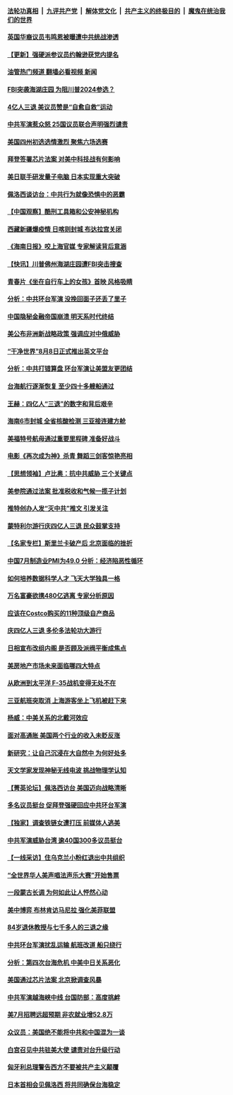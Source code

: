 ####  [法轮功真相](../../../../basic/blob/master/README.md?t=08101601) &nbsp;|&nbsp; [九评共产党](../../../../9ping.md/blob/master/README.md?t=08101601) &nbsp;|&nbsp; [解体党文化](../../../../jtdwh.md/blob/master/README.md?t=08101601)  &nbsp;|&nbsp; [共产主义的终极目的](../../../../gczydzjmd.md/blob/master/README.md?t=08101601) &nbsp;|&nbsp; [魔鬼在统治我们的世界](../../../../mgztzwmdsj.md/blob/master/README.md?t=08101601) 

#### [英国华裔议员韦鸣恩被曝遭中共统战渗透](../pages/nf4514/n13799344.md?t=08101601) 

#### [【更新】强硬派参议员约翰逊获党内提名](../pages/nf4514/n13799017.md?t=08101601) 

#### [油管热门频道 翻墙必看视频 新闻](http://45.76.130.85:81/youtube.html?08101601)

#### [FBI突袭海湖庄园 为阻川普2024参选？](../pages/nf4514/n13798986.md?t=08101601) 

#### [4亿人三退 美议员赞是“自愈自救”运动](../pages/nf4514/n13798881.md?t=08101601) 

#### [中共军演惹众怒 25国议员联合声明强烈谴责](../pages/nf4514/n13799034.md?t=08101601) 

#### [美国四州初选选情激烈 聚焦六场选赛](../pages/nf4514/n13798933.md?t=08101601) 

#### [拜登签署芯片法案 对美中科技战有何影响](../pages/nf4514/n13798973.md?t=08101601) 

#### [美日联手研发量子电脑 日本实现重大突破](../pages/nf4514/n13798979.md?t=08101601) 

#### [佩洛西谈访台：中共行为就像恐惧中的恶霸](../pages/nf4514/n13798920.md?t=08101601) 

#### [【中国观察】酷刑工具箱和公安神秘机构](../pages/nf4514/n13798499.md?t=08101601) 

#### [西藏新疆爆疫情 日喀则封城 布达拉宫关闭](../pages/nf4514/n13798637.md?t=08101601) 

#### [《海南日报》咬上海官媒 专家解读背后意涵](../pages/nf4514/n13798639.md?t=08101601) 

#### [【快讯】川普佛州海湖庄园遭FBI突击搜查](../pages/nf4514/n13798436.md?t=08101601) 

#### [青春片《坐在自行车上的女孩》首映 风格吸睛](../pages/nf4514/n13798524.md?t=08101601) 

#### [分析：中共环台军演 没挽回面子还丢了里子](../pages/nf4514/n13798433.md?t=08101601) 

#### [中国隐秘金融帝国崩溃 明天系时代终结](../pages/nf4514/n13798440.md?t=08101601) 

#### [美公布非洲新战略政策 强调应对中俄威胁](../pages/nf4514/n13798330.md?t=08101601) 

#### [“干净世界”8月8日正式推出英文平台](../pages/nf4514/n13798327.md?t=08101601) 

#### [分析：中共打错算盘 环台军演让美盟友更团结](../pages/nf4514/n13797669.md?t=08101601) 

#### [台海航行逐渐恢复 至少四十多艘船通过](../pages/nf4514/n13798173.md?t=08101601) 

#### [王赫：四亿人“三退”的数字和背后艰辛](../pages/nf4514/n13797747.md?t=08101601) 

#### [海南6市封城 全省核酸检测 三亚接连建方舱](../pages/nf4514/n13797722.md?t=08101601) 

#### [美福特号航母通过重要里程碑 准备好战斗](../pages/nf4514/n13797781.md?t=08101601) 

#### [电影《再次成为神》杀青 舞蹈三剑客惊艳亮相](../pages/nf4514/n13797720.md?t=08101601) 

#### [【思想领袖】卢比奥：抗中共威胁 三个关键点](../pages/nf4514/n13782442.md?t=08101601) 

#### [美参院通过法案 批准税收和气候一揽子计划](../pages/nf4514/n13797644.md?t=08101601) 

#### [推特创办人发“灭中共”推文 引发关注](../pages/nf4514/n13797542.md?t=08101601) 

#### [蒙特利尔游行庆四亿人三退 民众鼓掌支持](../pages/nf4514/n13797867.md?t=08101601) 

#### [【名家专栏】斯里兰卡破产后 北京面临的挫折](../pages/nf4514/n13797378.md?t=08101601) 

#### [中国7月制造业PMI为49.0 分析：经济陷恶性循环](../pages/nf4514/n13797619.md?t=08101601) 

#### [如何培养数据科学人才 飞天大学独具一格](../pages/nf4514/n13797621.md?t=08101601) 

#### [万名富豪欲携480亿逃离 专家分析原因](../pages/nf4514/n13797173.md?t=08101601) 

#### [应该在Costco购买的11种顶级自产商品](../pages/nf4514/n13796810.md?t=08101601) 

#### [庆四亿人三退 多伦多法轮功大游行](../pages/nf4514/n13797255.md?t=08101601) 

#### [日相宣布改组内阁 是否顾及派阀平衡成焦点](../pages/nf4514/n13797507.md?t=08101601) 

#### [美房地产市场未来面临哪四大特点](../pages/nf4514/n13794380.md?t=08101601) 

#### [从欧洲到太平洋 F-35战机变得无处不在](../pages/nf4514/n13794379.md?t=08101601) 

#### [三亚航班突取消 上海游客坐上飞机被赶下来](../pages/nf4514/n13797322.md?t=08101601) 

#### [杨威：中美关系的北戴河效应](../pages/nf4514/n13797232.md?t=08101601) 

#### [面对高通胀 美国两个行业的收入未贬反涨](../pages/nf4514/n13797227.md?t=08101601) 

#### [新研究：让自己沉浸在大自然中 为何好处多](../pages/nf4514/n13797213.md?t=08101601) 

#### [天文学家发现神秘无线电波 挑战物理学认知](../pages/nf4514/n13797197.md?t=08101601) 

#### [【菁英论坛】佩洛西访台 美国迈向战略清晰](../pages/nf4514/n13797172.md?t=08101601) 

#### [多名议员挺台 促拜登强硬回应中共环台军演](../pages/nf4514/n13797116.md?t=08101601) 

#### [【独家】调查铁链女遭打压 前媒体人逃美](../pages/nf4514/n13796740.md?t=08101601) 

#### [中共军演威胁台湾 逾40国300多议员挺台](../pages/nf4514/n13796826.md?t=08101601) 

#### [【一线采访】住乌克兰小粉红退出中共组织](../pages/nf4514/n13797083.md?t=08101601) 

#### [“全世界华人美声唱法声乐大赛”开始售票](../pages/nf4514/n13796723.md?t=08101601) 

#### [一段蒙古长调 为何如此让人怦然心动](../pages/nf4514/n13776085.md?t=08101601) 

#### [美中博弈 布林肯访马尼拉 强化美菲联盟](../pages/nf4514/n13796815.md?t=08101601) 

#### [84岁退休教授与七千多人的三退之缘](../pages/nf4514/n13796650.md?t=08101601) 

#### [中共环台军演扰乱运输 航班改道 船只绕行](../pages/nf4514/n13796504.md?t=08101601) 

#### [分析：第四次台海危机 中美中日关系恶化](../pages/nf4514/n13796495.md?t=08101601) 

#### [美国通过芯片法案 北京掀调查风暴](../pages/nf4514/n13796506.md?t=08101601) 

#### [中共军演越海峡中线 台国防部：高度挑衅](../pages/nf4514/n13796120.md?t=08101601) 

#### [美7月招聘远超预期 非农就业增52.8万](../pages/nf4514/n13796471.md?t=08101601) 

#### [众议员：美国绝不能将中共和中国混为一谈](../pages/nf4514/n13796423.md?t=08101601) 

#### [白宫召见中共驻美大使 谴责对台升级行动](../pages/nf4514/n13796385.md?t=08101601) 

#### [匈牙利总理警告西方不要被共产主义颠覆](../pages/nf4514/n13796273.md?t=08101601) 

#### [日本首相会见佩洛西 将共同确保台海稳定](../pages/nf4514/n13795983.md?t=08101601) 

<img src='http://gfw-breaker.win/goodnews/indexes/nf4514.md' width='0px' height='0px'/>
